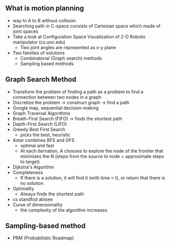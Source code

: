 ## What is motion planning
- way to A to B without collision
- Searching path in C-space consists of Cartesian space  which made of joint spaces
- Take a look at Configuration Space Visualization of 2-D Robotic manipulator (cs.unc.edu)
	- Two joint angles are represented as x-y plane
- Two families of solutions
	- Combinatorial (Graph search) methods
	- Sampling based methods
## Graph Search Method
- Transform the problem of finding a path as a problem to find a connection between two nodes in a graph
- Discretize the problem → construct graph → find a path
- Google map, sequential decision-making
- Graph Traversal Algorithms
- Breath-First Search (FIFO) → finds the shortest path
- Depth-First Search (LIFO) 
- Greedy Best First Search
	- picks the best, heuristic
- Astar combines BFS and GFS
	- optimal and fast
	- At each iternation, A chooses to explore the node of the frontier that minimizes the N (steps from the source to node + approximate steps to target)
- Dijkstra's Algorithm
- Completeness
	- If there is a solution, it will find it (with time < t), or return that there is no solution
- Optimality
	- Always finds the shortest path
- cs standfod abisee
- Curse of dimensionality
	- the complexity of the algorithm increases

## Sampling-based method
- PRM (Probabilistic Roadmap)